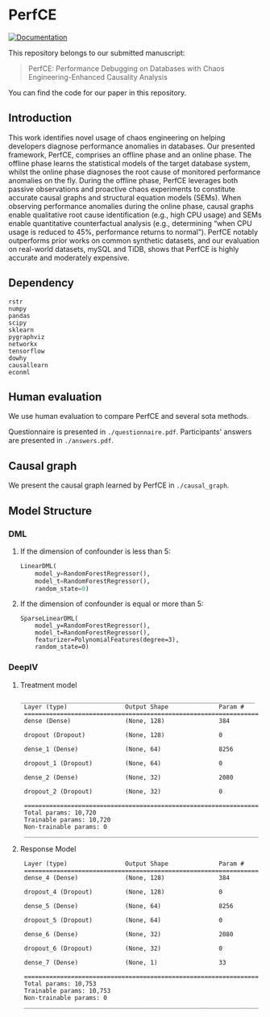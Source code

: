 # PerfCE

[![Documentation](https://badgen.net/badge/color/latest/blue?label=Documentation)](https://zhenlanji.github.io/PerfCE/)

This repository belongs to our submitted manuscript:
> PerfCE: Performance Debugging on Databases with Chaos Engineering-Enhanced Causality Analysis

You can find the code for our paper in this repository.

## Introduction

This work identifies novel usage of chaos engineering on helping developers diagnose performance anomalies in databases. Our
presented framework, PerfCE, comprises an offline phase and an
online phase. The offline phase learns the statistical models of the
target database system, whilst the online phase diagnoses the root
cause of monitored performance anomalies on the fly. During the offline phase, PerfCE leverages both passive observations and 
proactive chaos experiments to constitute accurate causal graphs and
structural equation models (SEMs). When observing performance
anomalies during the online phase, causal graphs enable qualitative
root cause identification (e.g., high CPU usage) and SEMs enable
quantitative counterfactual analysis (e.g., determining “when CPU
usage is reduced to 45%, performance returns to normal”). PerfCE
notably outperforms prior works on common synthetic datasets,
and our evaluation on real-world datasets, mySQL and TiDB, shows
that PerfCE is highly accurate and moderately expensive.



## Dependency

```
rstr
numpy
pandas
scipy
sklearn
pygraphviz
networkx
tensorflow
dowhy
causallearn
econml
```


## Human evaluation

We use human evaluation to compare PerfCE and several sota methods. 
<!-- Details of human evaluation is presented in `Root Cause Analysis on MySQL(1-7).xlsx` -->
Questionnaire is presented in `./questionnaire.pdf`.
Participants' answers are presented in `./answers.pdf`.
## Causal graph

We present the causal graph learned by PerfCE in `./causal_graph`.
## Model Structure

### DML
1. If the dimension of confounder is less than 5:
    ```python
    LinearDML(
        model_y=RandomForestRegressor(),
        model_t=RandomForestRegressor(),
        random_state=0)
    ```
2. If the dimension of confounder is equal or more than 5:
    ```py3
    SparseLinearDML(
        model_y=RandomForestRegressor(),
        model_t=RandomForestRegressor(),
        featurizer=PolynomialFeatures(degree=3),
        random_state=0)
    ```

### DeepIV
1. Treatment model
   ```
   _________________________________________________________________
    Layer (type)                Output Shape              Param #   
    =================================================================
    dense (Dense)               (None, 128)               384       
                                                                    
    dropout (Dropout)           (None, 128)               0         
                                                                    
    dense_1 (Dense)             (None, 64)                8256      
                                                                    
    dropout_1 (Dropout)         (None, 64)                0         
                                                                    
    dense_2 (Dense)             (None, 32)                2080      
                                                                    
    dropout_2 (Dropout)         (None, 32)                0         
                                                                    
    =================================================================
    Total params: 10,720
    Trainable params: 10,720
    Non-trainable params: 0
    _________________________________________________________________
   ```
2. Response Model
   ```
    Layer (type)                Output Shape              Param #   
    =================================================================
    dense_4 (Dense)             (None, 128)               384       
                                                                    
    dropout_4 (Dropout)         (None, 128)               0         
                                                                    
    dense_5 (Dense)             (None, 64)                8256      
                                                                    
    dropout_5 (Dropout)         (None, 64)                0         
                                                                    
    dense_6 (Dense)             (None, 32)                2080      
                                                                    
    dropout_6 (Dropout)         (None, 32)                0         
                                                                    
    dense_7 (Dense)             (None, 1)                 33        
                                                                    
    =================================================================
    Total params: 10,753
    Trainable params: 10,753
    Non-trainable params: 0
    _________________________________________________________________
   ```